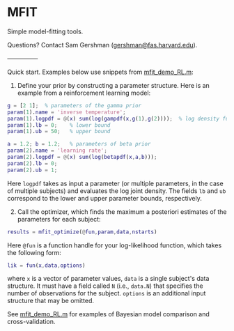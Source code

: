 MFIT
====

Simple model-fitting tools.

Questions? Contact Sam Gershman (gershman@fas.harvard.edu).

—————

Quick start. Examples below use snippets from [mfit_demo_RL.m](demos/mfit_demo_RL.m):

1) Define your prior by constructing a parameter structure. Here is an example from a reinforcement learning model:

```matlab
g = [2 1];  % parameters of the gamma prior
param(1).name = 'inverse temperature';
param(1).logpdf = @(x) sum(log(gampdf(x,g(1),g(2))));  % log density function for prior
param(1).lb = 0;    % lower bound
param(1).ub = 50;   % upper bound

a = 1.2; b = 1.2;   % parameters of beta prior
param(2).name = 'learning rate';
param(2).logpdf = @(x) sum(log(betapdf(x,a,b)));
param(2).lb = 0;
param(2).ub = 1;
```

Here `logpdf` takes as input a parameter (or multiple parameters, in the case of multiple subjects) and evaluates the log joint density. The fields `lb` and `ub` correspond to the lower and upper parameter bounds, respectively.

2) Call the optimizer, which finds the maximum a posteriori estimates of the parameters for each subject:
```matlab
results = mfit_optimize(@fun,param,data,nstarts)
```
Here `@fun` is a function handle for your log-likelihood function, which takes the following form:
```matlab
lik = fun(x,data,options)
```
where `x` is a vector of parameter values, `data` is a single subject's data structure. It must have a field called `N` (i.e., `data.N`) that specifies the number of observations for the subject. `options` is an additional input structure that may be omitted.

See [mfit_demo_RL.m](demos/mfit_demo_RL.m) for examples of Bayesian model comparison and cross-validation.
